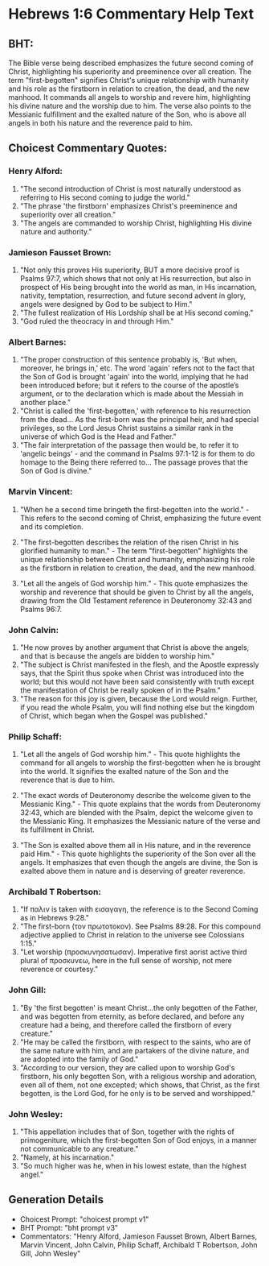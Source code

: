 # Hebrews 1:6 Commentary Help Text

## BHT:
The Bible verse being described emphasizes the future second coming of Christ, highlighting his superiority and preeminence over all creation. The term "first-begotten" signifies Christ's unique relationship with humanity and his role as the firstborn in relation to creation, the dead, and the new manhood. It commands all angels to worship and revere him, highlighting his divine nature and the worship due to him. The verse also points to the Messianic fulfillment and the exalted nature of the Son, who is above all angels in both his nature and the reverence paid to him.

## Choicest Commentary Quotes:
### Henry Alford:
1. "The second introduction of Christ is most naturally understood as referring to His second coming to judge the world."
2. "The phrase 'the firstborn' emphasizes Christ's preeminence and superiority over all creation."
3. "The angels are commanded to worship Christ, highlighting His divine nature and authority."

### Jamieson Fausset Brown:
1. "Not only this proves His superiority, BUT a more decisive proof is Psalms 97:7, which shows that not only at His resurrection, but also in prospect of His being brought into the world as man, in His incarnation, nativity, temptation, resurrection, and future second advent in glory, angels were designed by God to be subject to Him."
2. "The fullest realization of His Lordship shall be at His second coming."
3. "God ruled the theocracy in and through Him."

### Albert Barnes:
1. "The proper construction of this sentence probably is, 'But when, moreover, he brings in,' etc. The word 'again' refers not to the fact that the Son of God is brought 'again' into the world, implying that he had been introduced before; but it refers to the course of the apostle’s argument, or to the declaration which is made about the Messiah in another place."
2. "Christ is called the 'first-begotten,' with reference to his resurrection from the dead... As the first-born was the principal heir, and had special privileges, so the Lord Jesus Christ sustains a similar rank in the universe of which God is the Head and Father."
3. "The fair interpretation of the passage then would be, to refer it to 'angelic beings' - and the command in Psalms 97:1-12 is for them to do homage to the Being there referred to... The passage proves that the Son of God is divine."

### Marvin Vincent:
1. "When he a second time bringeth the first-begotten into the world." - This refers to the second coming of Christ, emphasizing the future event and its completion.

2. "The first-begotten describes the relation of the risen Christ in his glorified humanity to man." - The term "first-begotten" highlights the unique relationship between Christ and humanity, emphasizing his role as the firstborn in relation to creation, the dead, and the new manhood.

3. "Let all the angels of God worship him." - This quote emphasizes the worship and reverence that should be given to Christ by all the angels, drawing from the Old Testament reference in Deuteronomy 32:43 and Psalms 96:7.

### John Calvin:
1. "He now proves by another argument that Christ is above the angels, and that is because the angels are bidden to worship him." 
2. "The subject is Christ manifested in the flesh, and the Apostle expressly says, that the Spirit thus spoke when Christ was introduced into the world; but this would not have been said consistently with truth except the manifestation of Christ be really spoken of in the Psalm."
3. "The reason for this joy is given, because the Lord would reign. Further, if you read the whole Psalm, you will find nothing else but the kingdom of Christ, which began when the Gospel was published."

### Philip Schaff:
1. "Let all the angels of God worship him." - This quote highlights the command for all angels to worship the first-begotten when he is brought into the world. It signifies the exalted nature of the Son and the reverence that is due to him.

2. "The exact words of Deuteronomy describe the welcome given to the Messianic King." - This quote explains that the words from Deuteronomy 32:43, which are blended with the Psalm, depict the welcome given to the Messianic King. It emphasizes the Messianic nature of the verse and its fulfillment in Christ.

3. "The Son is exalted above them all in His nature, and in the reverence paid Him." - This quote highlights the superiority of the Son over all the angels. It emphasizes that even though the angels are divine, the Son is exalted above them in nature and is deserving of greater reverence.

### Archibald T Robertson:
1. "If παλιν is taken with εισαγαγη, the reference is to the Second Coming as in Hebrews 9:28."
2. "The first-born (τον πρωτοτοκον). See Psalms 89:28. For this compound adjective applied to Christ in relation to the universe see Colossians 1:15."
3. "Let worship (προσκυνησατωσαν). Imperative first aorist active third plural of προσκυνεω, here in the full sense of worship, not mere reverence or courtesy."

### John Gill:
1. "By 'the first begotten' is meant Christ...the only begotten of the Father, and was begotten from eternity, as before declared, and before any creature had a being, and therefore called the firstborn of every creature."
2. "He may be called the firstborn, with respect to the saints, who are of the same nature with him, and are partakers of the divine nature, and are adopted into the family of God."
3. "According to our version, they are called upon to worship God's firstborn, his only begotten Son, with a religious worship and adoration, even all of them, not one excepted; which shows, that Christ, as the first begotten, is the Lord God, for he only is to be served and worshipped."

### John Wesley:
1. "This appellation includes that of Son, together with the rights of primogeniture, which the first-begotten Son of God enjoys, in a manner not communicable to any creature."
2. "Namely, at his incarnation."
3. "So much higher was he, when in his lowest estate, than the highest angel."


## Generation Details
- Choicest Prompt: "choicest prompt v1"
- BHT Prompt: "bht prompt v3"
- Commentators: "Henry Alford, Jamieson Fausset Brown, Albert Barnes, Marvin Vincent, John Calvin, Philip Schaff, Archibald T Robertson, John Gill, John Wesley"
